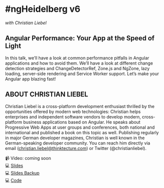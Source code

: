 # #ngHeidelberg v6
_with Christian Liebel_

## Angular Performance: Your App at the Speed of Light

In this talk, we’ll have a look at common performance pitfalls in Angular applications and how to avoid them. We’ll have a look at different change detection strategies and ChangeDetectorRef, Zone.js and NgZone, lazy loading, server-side rendering and Service Worker support. Let’s make your Angular app blazing fast!


## ABOUT CHRISTIAN LIEBEL

Christian Liebel is a cross-platform development enthusiast thrilled by the opportunities offered by modern web technologies: Christian helps enterprises and independent software vendors to develop modern, cross-platform business applications based on Angular. He speaks about Progressive Web Apps at user groups and conferences, both national and international and published a book on this topic as well. Publishing regularly in major German developer magazines, Christian is well known in the German-speaking developer community. You can reach him directly via email (christian.liebel@thinktecture.com) or Twitter (@christianliebel).

📹 Video: coming soon  
💻 [Slides](https://speakerdeck.com/christianliebel/angular-performance-your-app-at-the-speed-of-light)  
💻 [Slides Backup](slides-angular-performance.pdf)  
💻 [Code](https://github.com/christianliebel/ngheidelberg-v6-perf)  
